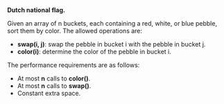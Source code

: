 **Dutch national flag.**
  
Given an array of n buckets, each containing a red, white, or blue pebble, sort them by color. The allowed operations are:

* **swap(i, j)**: swap the pebble in bucket i with the pebble in bucket j.
* **color(i)**: determine the color of the pebble in bucket i.


The performance requirements are as follows:
* At most **n** calls to **color()**.
* At most **n** calls to **swap()**.
* Constant extra space.
  